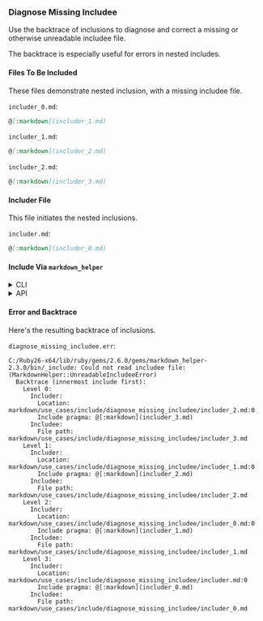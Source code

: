 ### Diagnose Missing Includee

Use the backtrace of inclusions to diagnose and correct a missing or otherwise unreadable includee file.

The backtrace is especially useful for errors in nested includes.

#### Files To Be Included

These files demonstrate nested inclusion, with a missing includee file.

```includer_0.md```:
```markdown
@[:markdown](includer_1.md)
```

```includer_1.md```:
```markdown
@[:markdown](includer_2.md)
```

```includer_2.md```:
```markdown
@[:markdown](includer_3.md)
```

#### Includer File

This file initiates the nested inclusions.

```includer.md```:
```markdown
@[:markdown](includer_0.md)
```

#### Include Via <code>markdown_helper</code>
<details>
<summary>CLI</summary>

```sh
markdown_helper include --pristine includer.md included.md
```

(Option ```--pristine``` suppresses comment insertion.)
</details>
<details>
<summary>API</summary>

```include.rb```:
```ruby
require 'markdown_helper'

# Option :pristine suppresses comment insertion.
markdown_helper = MarkdownHelper.new(:pristine => true)
markdown_helper.include('includer.md', 'included.md')
```

</details>

#### Error and Backtrace

Here's the resulting backtrace of inclusions.

```diagnose_missing_includee.err```:
```
C:/Ruby26-x64/lib/ruby/gems/2.6.0/gems/markdown_helper-2.3.0/bin/_include: Could not read includee file: (MarkdownHelper::UnreadableIncludeeError)
  Backtrace (innermost include first):
    Level 0:
      Includer:
        Location: markdown/use_cases/include/diagnose_missing_includee/includer_2.md:0
        Include pragma: @[:markdown](includer_3.md)
      Includee:
        File path: markdown/use_cases/include/diagnose_missing_includee/includer_3.md
    Level 1:
      Includer:
        Location: markdown/use_cases/include/diagnose_missing_includee/includer_1.md:0
        Include pragma: @[:markdown](includer_2.md)
      Includee:
        File path: markdown/use_cases/include/diagnose_missing_includee/includer_2.md
    Level 2:
      Includer:
        Location: markdown/use_cases/include/diagnose_missing_includee/includer_0.md:0
        Include pragma: @[:markdown](includer_1.md)
      Includee:
        File path: markdown/use_cases/include/diagnose_missing_includee/includer_1.md
    Level 3:
      Includer:
        Location: markdown/use_cases/include/diagnose_missing_includee/includer.md:0
        Include pragma: @[:markdown](includer_0.md)
      Includee:
        File path: markdown/use_cases/include/diagnose_missing_includee/includer_0.md
```
